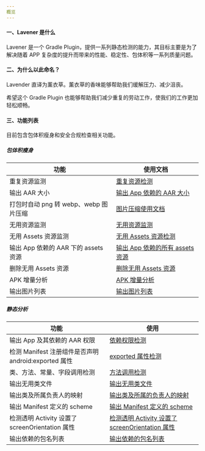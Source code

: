 ```yaml
---
概览
---
```


#### 一、Lavener 是什么

Lavener 是一个 Gradle Plugin，提供一系列静态检测的能力，其目标主要是为了解决随着 APP 复杂度的提升而带来的性能、稳定性、包体积等一系列质量问题。

#### 二、为什么以此命名？

Lavender 直译为薰衣草。薰衣草的香味能够帮助我们缓解压力、减少沮丧。

希望这个 Gradle Plugin 也能够帮助我们减少重复的劳动工作，使我们的工作更加轻松顺畅。

#### 三、功能列表

目前包含包体积瘦身和安全合规检查相关功能。

##### 包体积瘦身

| 功能                                  | 使用文档                                                     |
| ------------------------------------- | ------------------------------------------------------------ |
| 重复资源监测                          | [重复资源检测](/wiki/包体积优化/重复资源检测.md)             |
| 输出 AAR 大小                         | [输出 App 依赖的 AAR 大小](/wiki/包体积优化/输出%20App%20依赖的%20AAR%20大小.md) |
| 打包时自动 png 转 webp、webp 图片压缩 | [图片压缩使用文档](/wiki/包体积优化/图片压缩使用文档.md)     |
| 无用资源监测                          | [无用资源监测](/wiki/包体积优化/无用资源监测.md)             |
| 无用 Assets 资源监测                  | [无用 Assets 资源检测](/wiki/包体积优化/无用%20Assets%20资源检测.md) |
| 输出 App 依赖的 AAR 下的 assets 资源  | [输出 App 依赖的所有 assets 资源](/wiki/包体积优化/输出%20App%20依赖%20AAR%20下的%20assets%20资源.md) |
| 删除无用 Assets 资源                  | [删除无用 Assets 资源](/wiki/包体积优化/删除无用%20Assets%20资源.md) |
| APK 增量分析                          | [APK 增量分析](/wiki/包体积优化/APK%20增量分析.md)           |
| 输出图片列表                          | [输出图片列表](/wiki/包体积优化/输出图片列表.md)             |

##### 静态分析

| 功能                                                 | 使用                                                |
| ---------------------------------------------------- | --------------------------------------------------- |
| 输出 App 及其依赖的 AAR 权限                         | [依赖权限检测]()                                    |
| 检测 Manifest 注册组件是否声明 android:exported 属性 | [exported 属性检测]()                               |
| 类、方法、常量、字段调用检测                         | [方法调用检测]()                                    |
| 输出无用类文件                                       | [输出无用类文件]()                                  |
| 输出类及所属负责人的映射                             | [输出类及所属的负责人的映射]()                      |
| 输出 Manifest 定义的 scheme                          | [输出 Manifest 定义的 scheme ]()                    |
| 检测透明 Activity 设置了 screenOrientation 属性      | [检测透明 Activity 设置了 screenOrientation 属性]() |
| 输出依赖的包名列表                                   | [输出依赖的包名列表]()                              |